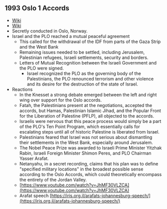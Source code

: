 ## 1993 Oslo 1 Accords
- [Wiki](https://en.wikipedia.org/wiki/Oslo_Accords)
- [Wiki](https://en.wikipedia.org/wiki/Oslo_I_Accord)
- Secretly conducted in Oslo, Norway.
- Israel and the PLO reached a mutual peaceful agreement
    - This called for the withdrawal of the IDF from parts of the Gaza Strip and the West Bank
    - Remaining issues needed to be settled, including Jerusalem, Palestinian refugees, Israeli settlements, security and borders.
    - Letters of Mutual Recognition between the Israeli Government and the PLO were signed.
        - Israel recognized the PLO as the governing body of the Palestinians, the PLO renounced terrorism and other violence and its desire for the destruction of the state of Israel.
- Reactions
    - In the Knesset a strong debate emerged between the left and right wing over support for the Oslo accords.
    - Fatah, the Palestinians present at the negotiations, accepted the accords, but Hamas, Palestinian Islamic Jihad, and the Popular Front for the Liberation of Palestine (PFLP), all objected to the accords.
    - Israelis were nervous that this peace process would simply be a part of the PLO's Ten Point Program, which essentially calls for escalating steps until all of historic Palestine is liberated from Israel.
    - Palestinians feared that Israel was not serious about dismantling their settlements in the West Bank, especially around Jerusalem.
    - The Nobel Peace Prize was awarded to Israeli Prime Minister Yitzhak Rabin, Israeli Foreign Minister Shimon Peres, and PLO Chairman Yasser Arafat.
    - Netanyahu, in a secret recording, claims that his plan was to define "specified military locations" in the broadest possible sense according to the Oslo Accords, which could theoretically encompass the entirety of the Jordan Valley.
    - [https://www.youtube.com/watch?v=JhMF30VLZCA](https://www.youtube.com/watch?v=JhMF30VLZCA)
    - Arafat speech [https://iris.org.il/arafats-johannesburg-speech/](https://iris.org.il/arafats-johannesburg-speech/)